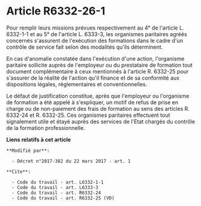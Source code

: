 # Article R6332-26-1

Pour remplir leurs missions prévues respectivement au 4° de l'article L. 6332-1-1 et au 5° de l'article L. 6333-3, les
organismes paritaires agréés concernés s'assurent de l'exécution des formations dans le cadre d'un contrôle de service fait
selon des modalités qu'ils déterminent. 

En cas d'anomalie constatée dans l'exécution d'une action, l'organisme paritaire sollicite auprès de l'employeur ou du
prestataire de formation tout document complémentaire à ceux mentionnés à l'article R. 6332-25 pour s'assurer de la réalité
de l'action qu'il finance et de sa conformité aux dispositions légales, réglementaires et conventionnelles. 

Le défaut de justification constitue, après que l'employeur ou l'organisme de formation a été appelé à s'expliquer, un motif
de refus de prise en charge ou de non-paiement des frais de formation au sens des articles R. 6332-24 et R. 6332-25. Ces
organismes paritaires effectuent tout signalement utile et étayé auprès des services de l'Etat chargés du contrôle de la
formation professionnelle.

**Liens relatifs à cet article**

	**Modifié par**:

	  - Décret n°2017-382 du 22 mars 2017 - art. 1

	**Cite**:

	  - Code du travail - art. L6332-1-1
	  - Code du travail - art. L6333-3
	  - Code du travail - art. R6332-24
	  - Code du travail - art. R6332-25 (VD)
